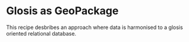 # Glosis as GeoPackage

This recipe desbribes an approach where data is harmonised to a glosis oriented relational database.

